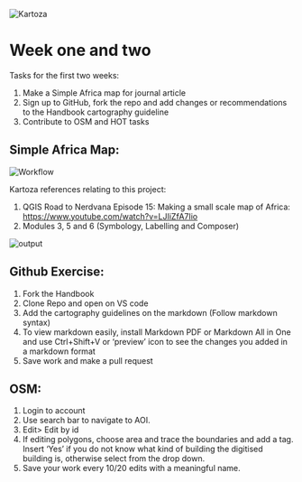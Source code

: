  ![Kartoza](img/kartoza.png)
# Week one and two
Tasks for the first two weeks:

1. Make a Simple Africa map for journal article
2. Sign up to GitHub, fork the repo and add changes or recommendations to the Handbook cartography guideline
3. Contribute to OSM and HOT tasks 

## Simple Africa Map:
![Workflow](img/simplemap.drawio.png) 

Kartoza references relating to this project:
1. QGIS Road to Nerdvana Episode 15: Making a small scale map of Africa:
https://www.youtube.com/watch?v=LJIiZfA7Iio
2. Modules 3, 5 and 6 (Symbology, Labelling and Composer)

![output](img/Final_attempt2.png)

## Github Exercise:
1. Fork the Handbook
2. Clone Repo and open on VS code
3. Add the cartography guidelines on the markdown (Follow markdown syntax)
4. To view markdown easily, install Markdown PDF or Markdown All in One and use Ctrl+Shift+V or ‘preview’ icon to see the changes you added in a markdown format
5. Save work and make a pull request

## OSM:
1. Login to account
2. Use search bar to navigate to AOI.
3. Edit> Edit by id
4. If editing polygons, choose area and trace the boundaries and add a tag. Insert ‘Yes’ if you do not know what kind of building the digitised building is, otherwise select from the drop down.
5. Save your work every 10/20 edits with a meaningful name.
